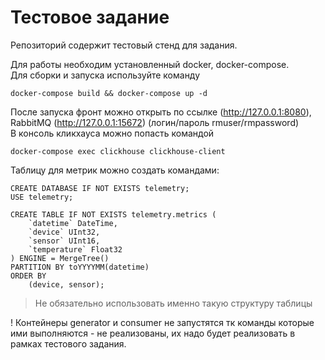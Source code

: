 # Тестовое задание
Репозиторий содержит тестовый стенд для задания.  

Для работы необходим установленный docker, docker-compose.  
Для сборки и запуска используйте команду
```
docker-compose build && docker-compose up -d
```

После запуска фронт можно открыть по ссылке (http://127.0.0.1:8080), RabbitMQ (http://127.0.0.1:15672) (логин/пароль rmuser/rmpassword)  
В консоль кликхауса можно попасть командой
```
docker-compose exec clickhouse clickhouse-client
```

Таблицу для метрик можно создать командами:
```
CREATE DATABASE IF NOT EXISTS telemetry;
USE telemetry;

CREATE TABLE IF NOT EXISTS telemetry.metrics (
    `datetime` DateTime,
    `device` UInt32,
    `sensor` UInt16,
    `temperature` Float32
) ENGINE = MergeTree() 
PARTITION BY toYYYYMM(datetime)
ORDER BY
    (device, sensor);

```
> Не обязательно использовать именно такую структуру таблицы

! Контейнеры generator и consumer не запустятся тк команды которые ими выполняются - не реализованы, их надо будет реализовать в рамках тестового задания.